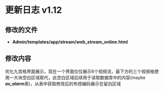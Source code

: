# 更新日志 v1.12

## 修改的文件
- **Admin/templates/app/stream/web_stream_online.html**

## 修改内容
优化九宫格界面展示，现在一个界面仅仅展示6个视频流，最下方的三个视频格使用一大块空白区域取代，此空白区域后续用于读取数据库中的内容(maybe ***av_alarm***表)，从表中获取修改后的布控编码展示在留白区域
